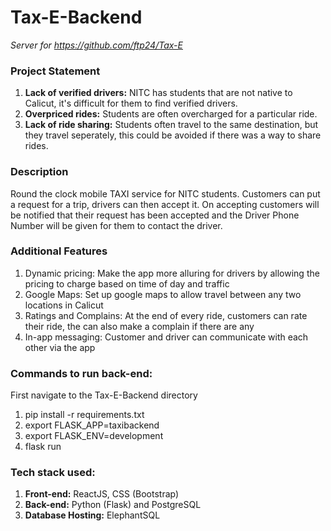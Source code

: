 # Tax-E-Backend

_Server for https://github.com/ftp24/Tax-E_

### Project Statement
  1) **Lack of verified drivers:** NITC has students that are not native to Calicut, it's difficult for them to find verified drivers.
  2) **Overpriced rides:** Students are often overcharged for a particular ride.
  3) **Lack of ride sharing:** Students often travel to the same destination, but they travel seperately, this could be avoided if there was a way to share rides. 
   
### Description
Round the clock mobile TAXI service for NITC students. Customers can put a request for a trip, drivers can then accept it. On accepting customers will be notified that their request has been accepted and the Driver Phone Number will be given for them to contact the driver.

### Additional Features
  1) Dynamic pricing: Make the app more alluring for drivers by allowing the pricing to charge based on time of day and traffic
  2) Google Maps: Set up google maps to allow travel between any two locations in Calicut
  3) Ratings and Complains: At the end of every ride, customers can rate their ride, the can also make a complain if there are any
  4) In-app messaging: Customer and driver can communicate with each other via the app

### Commands to run back-end:            
First navigate to the Tax-E-Backend directory
  1) pip install -r requirements.txt
  2) export FLASK_APP=taxibackend
  3) export FLASK_ENV=development
  4) flask run

### Tech stack used: 
  1) **Front-end:** ReactJS, CSS (Bootstrap)
  2) **Back-end:** Python (Flask) and PostgreSQL
  3) **Database Hosting:** ElephantSQL

